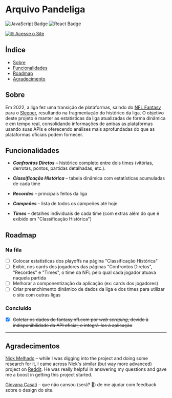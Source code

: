 # Arquivo Pandeliga

![JavaScript Badge](https://img.shields.io/badge/JavaScript-F7DF1C?style=for-the-badge&logo=javascript&logoColor=black)
![React Badge](https://img.shields.io/badge/React-61DAFB?style=for-the-badge&logo=react&logoColor=000000)

[![🌐 Acesse o Site](https://img.shields.io/badge/🌐_Acesse_o_Site-arquivo--pandeliga.vercel.app-292c31?style=for-the-badge)](https://arquivo-pandeliga.vercel.app/)

## Índice

- [Sobre](#sobre)
- [Funcionalidades](#funcionalidades)
- [Roadmap](#roadmap)
- [Agradecimento](#agradecimento)

## Sobre

Em 2022, a liga fez uma transição de plataformas, saindo do [NFL Fantasy](https://fantasy.nfl.com/) para o [Sleeper](https://sleeper.com/), resultando na fragmentação do histórico da liga. O objetivo deste projeto é manter as estatísticas da liga atualizadas de forma dinâmica e em tempo real, consolidando informações de ambas as plataformas usando suas APIs e oferecendo análises mais aprofundadas do que as plataformas oficiais podem fornecer.

## Funcionalidades

- **_Confrontos Diretos_** – histórico completo entre dois times (vitórias, derrotas, pontos, partidas detalhadas, etc.).

- **_Classificação Histórica_** – tabela dinâmica com estatísticas acumuladas de cada time

- **_Recordes_** – principais feitos da liga

- **_Campeões_** – lista de todos os campeões até hoje

- **_Times_** – detalhes individuais de cada time (com extras além do que é exibido em "Classificação Histórica")

## Roadmap

### Na fila

- [ ] Colocar estatísticas dos playoffs na página "Classificação Histórica"
- [ ] Exibir, nos cards dos jogadores das páginas "Confrontos Diretos", "Recordes" e "Times", o time da NFL pelo qual cada jogador atuava naquela partida
- [ ] Melhorar a componentização da aplicação (ex: cards dos jogadores)
- [ ] Criar preenchimento dinâmico de dados da liga e dos times para utilizar o site com outras ligas

### Concluído

- [x] ~~Coletar os dados do fantasy.nfl.com por _web scraping_, devido à indisponibilidade da API oficial, e integrá-los à aplicação~~

---

## Agradecimentos

[Nick Melhado](https://github.com/nmelhado) – while I was digging into the project and doing some research for it, I came across Nick's similar (but way more advanced) project on [Reddit](https://www.reddit.com/r/DynastyFF/comments/ow6fa9/league_website_using_sleeper_api/). He was really helpful in answering my questions and gave me a boost in getting this project started.

[Giovana Casati](https://www.linkedin.com/in/giovanacasati/) – que não cansou (será? 👀) de me ajudar com feedback sobre o design do site.
